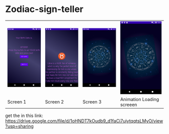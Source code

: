 
# Zodiac-sign-teller
<table>
<tr>
<td><img src="Screenshot/Screenshot_1.png" alt="drawing" width="150"/></td>
<td><img src="Screenshot/Screenshot_2.png" alt="drawing" width="150"/></td>
<td><img src="Screenshot/Screenshot_3.png" alt="drawing" width="150"/></td>
<td><img src="Screenshot/Screenshot_4.png" alt="drawing" width="150"/></td>
</tr>

<tr>
<td>Screen 1</td>
<td>Screen 2</td>
<td>Screen 3</td>
<td>Animation Loading screeen</td>
</tr>

</table>


get the in this link:
https://drive.google.com/file/d/1oHNDT7kOudb9_d1faCi7ujytqqtsLMyO/view?usp=sharing